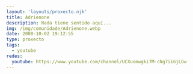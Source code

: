 ```yaml
---
layout: 'layouts/proxecto.njk'
title: Adrienone
description: Nada tiene sentido aquí...
img: /img/comunidade/Adrienone.webp
date: 2008-10-02 19:12:55
type: proxecto
tags:
  - youtube
redes:
  youtube: https://www.youtube.com/channel/UCXuomwgki7M-cNg7ii6jLGw
---
```

